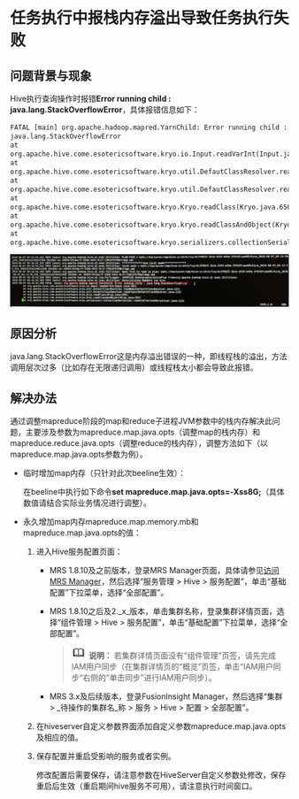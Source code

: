 # 任务执行中报栈内存溢出导致任务执行失败<a name="mrs_03_0190"></a>

## 问题背景与现象<a name="zh-cn_topic_0167275960_section842971116813"></a>

Hive执行查询操作时报错**Error running child : java.lang.StackOverflowError**，具体报错信息如下：

```
FATAL [main] org.apache.hadoop.mapred.YarnChild: Error running child : java.lang.StackOverflowError
at org.apache.hive.come.esotericsoftware.kryo.io.Input.readVarInt(Input.java:355)
at org.apache.hive.come.esotericsoftware.kryo.util.DefautClassResolver.readName(DefautClassResolver.java:127)
at org.apache.hive.come.esotericsoftware.kryo.util.DefautClassResolver.readClass(DefautClassResolver.java:115)
at org.apache.hive.come.esotericsoftware.kryo.Kryo.readClass(Kryo.java.656)
at org.apache.hive.come.esotericsoftware.kryo.kryo.readClassAnd0bject(Kryo.java:767)
at org.apache.hive.come.esotericsoftware.kryo.serializers.collectionSerializer.read(CollectionSerializer.java:112)
```

![](figures/截图.png)

## 原因分析<a name="zh-cn_topic_0167275960_section724010302087"></a>

java.lang.StackOverflowError这是内存溢出错误的一种，即线程栈的溢出，方法调用层次过多（比如存在无限递归调用）或线程栈太小都会导致此报错。

## 解决办法<a name="zh-cn_topic_0167275960_section33171970911"></a>

通过调整mapreduce阶段的map和reduce子进程JVM参数中的栈内存解决此问题，主要涉及参数为mapreduce.map.java.opts（调整map的栈内存）和mapreduce.reduce.java.opts（调整reduce的栈内存），调整方法如下（以mapreduce.map.java.opts参数为例）。

-   临时增加map内存（只针对此次beeline生效）：

    在beeline中执行如下命令**set mapreduce.map.java.opts=-Xss8G;**（具体数值请结合实际业务情况进行调整）。


-   永久增加map内存mapreduce.map.memory.mb和mapreduce.map.java.opts的值：
    1.  进入Hive服务配置页面：
        -   MRS 1.8.10及之前版本，登录MRS Manager页面，具体请参见[访问MRS Manager](https://support.huaweicloud.com/usermanual-mrs/mrs_01_0102.html)，然后选择“服务管理 \> Hive \> 服务配置”，单击“基础配置”下拉菜单，选择“全部配置”。
        -   MRS 1.8.10之后及2._x_版本，单击集群名称，登录集群详情页面，选择“组件管理 \> Hive \> 服务配置”，单击“基础配置”下拉菜单，选择“全部配置”。

            >![](public_sys-resources/icon-note.gif) **说明：** 
            >若集群详情页面没有“组件管理”页签，请先完成IAM用户同步（在集群详情页的“概览”页签，单击“IAM用户同步“右侧的“单击同步”进行IAM用户同步）。

        -   MRS 3.x及后续版本，登录FusionInsight Manager，然后选择“集群 \>  _待操作的集群名_称 \> 服务 \> Hive \> 配置 \> 全部配置”。

    2.  在hiveserver自定义参数界面添加自定义参数mapreduce.map.java.opts及相应的值。
    3.  保存配置并重启受影响的服务或者实例。

        修改配置后需要保存，请注意参数在HiveServer自定义参数处修改，保存重启后生效（重启期间hive服务不可用），请注意执行时间窗口。



